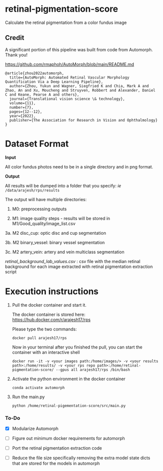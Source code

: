 # retinal-pigmentation-score
Calculate the retinal pigmentation from a color fundus image

## Credit
A significant portion of this pipeline was built from code from Automorph. Thank you!

https://github.com/rmaphoh/AutoMorph/blob/main/README.md

```
@article{zhou2022automorph,
  title={AutoMorph: Automated Retinal Vascular Morphology Quantification Via a Deep Learning Pipeline},
  author={Zhou, Yukun and Wagner, Siegfried K and Chia, Mark A and Zhao, An and Xu, Moucheng and Struyven, Robbert and Alexander, Daniel C and Keane, Pearse A and others},
  journal={Translational vision science \& technology},
  volume={11},
  number={7},
  pages={12--12},
  year={2022},
  publisher={The Association for Research in Vision and Ophthalmology}
}
```

# Dataset Format

**Input**
  
  All color fundus photos need to be in a single directory and in png format.

**Output**

  All results will be dumped into a folder that you specify: *ie* `/data/arajesh/rps/results`

The output will have multiple directories:

  1. M0: preprocessing outputs
  
  2. M1: image quality steps - results will be stored in M1/Good_quality/image_list.csv
  
  3a. M2 disc_cup: optic disc and cup segmentation
  
  3b. M2 binary_vessel: binary vessel segmentation
  
  3c. M2 artery_vein: artery and vein multiclass segmentation
  
  *retinal_background_lab_values.csv* : csv file with the median retinal background for each image extracted with retinal pigmentation extraction script
  

# Execution instructions

1. Pull the docker container and start it.

    The docker container is stored here: https://hub.docker.com/r/arajesh17/rps

    Please type the two commands:
    
      `docker pull arajesh17/rps`
    
    Now in your terminal after you finished the pull, you can start the container with an interactive shell
    
      `docker run -it -v <your images path:/home/images/> -v <your results path>:/home/results/ -v <your rps repo path>:/home/retinal-pigmentation-score/ --gpus all arajesh17/rps /bin/bash`

2. Activate the python environment in the docker container

    `conda activate automorph`

3. Run the main.py

    `python /home/retinal-pigementation-score/src/main.py`


### To-Do
- [X] Modularize Automorph
- [ ] Figure out minimum docker requirements for automorph
- [ ] Port the retinal pigmentation extraction code
- [ ] Reduce the file size specifically removing the extra model state dicts that are stored for the models in automorph

